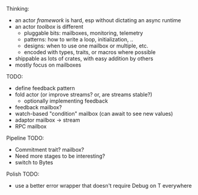 Thinking:

 * an actor _framework_ is hard, esp without dictating an async runtime
 * an actor _toolbox_ is different
   * pluggable bits: mailboxes, monitoring, telemetry
   * patterns: how to write a loop, initialization, ..
   * designs: when to use one mailbox or multiple, etc.
   * encoded with types, traits, or macros where possible
 * shippable as lots of crates, with easy addition by others
 * mostly focus on mailboxes

TODO:
 * define feedback pattern
 * fold actor (or improve streams? or, are streams stable?)
   * optionally implementing feedback
 * feedback mailbox?
 * watch-based "condition" mailbox (can await to see new values)
 * adaptor mailbox -> stream
 * RPC mailbox

Pipeline TODO:
 * Commitment trait? mailbox?
 * Need more stages to be interesting?
 * switch to Bytes

Polish TODO:
 * use a better error wrapper that doesn't require Debug on T everywhere
